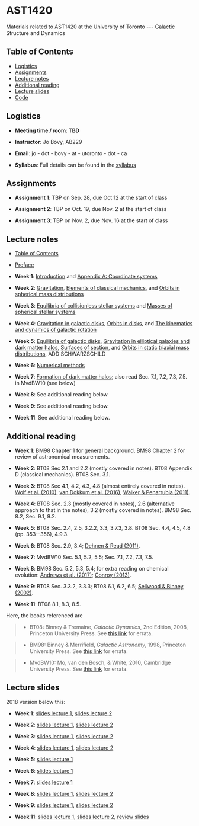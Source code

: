 # AST1420
Materials related to AST1420 at the University of Toronto --- Galactic Structure and Dynamics

## Table of Contents

* [Logistics](#logistics)
* [Assignments](#assignments)
* [Lecture notes](#lecture-notes)
* [Additional reading](#additional-reading)
* [Lecture slides](#lecture-slides)
* [Code](#code)

## Logistics

* **Meeting time / room**: **TBD**

* **Instructor**: Jo Bovy, AB229

* **Email**: jo - dot - bovy - at - utoronto - dot - ca

* **Syllabus**: Full details can be found in the [syllabus](https://github.com/jobovy/AST1420/blob/master/syllabus/syllabus-ast1420.pdf)

## Assignments

* **Assignment 1**: TBP on Sep. 28, due Oct 12 at the start of class

* **Assignment 2**: TBP on Oct. 19, due Nov. 2 at the start of class

* **Assignment 3**: TBP on Nov. 2, due Nov. 16 at the start of class

## Lecture notes

* [Table of Contents](http://astro.utoronto.ca/~bovy/AST1420/notes-2019/index.html)

* [Preface](http://astro.utoronto.ca/~bovy/AST1420/notes-2019/chapters/00.-Preface.html)

* **Week 1**: [Introduction](http://astro.utoronto.ca/~bovy/AST1420/notes-2019/chapters/01.-Introduction.html) and [Appendix A: Coordinate systems](http://astro.utoronto.ca/~bovy/AST1420/notes-2019/chapters/A.-Coordinate-systems.html)

* **Week 2**: [Gravitation](http://astro.utoronto.ca/~bovy/AST1420/notes-2019/chapters/02.-Potential-Theory-and-Spherical-Mass-Distributions.html), [Elements of classical mechanics](http://astro.utoronto.ca/~bovy/AST1420/notes-2019/chapters/03.-Elements-of-Classical-Mechanics.html), and [Orbits in spherical mass distributions](http://astro.utoronto.ca/~bovy/AST1420/notes-2019/chapters/04.-Orbits-in-Spherical-Potentials.html)

* **Week 3**: [Equilibria of collisionless stellar systems](http://astro.utoronto.ca/~bovy/AST1420/notes-2019/chapters/05.-Equilibria-Spherical-Collisionless-Systems.html) and [Masses of spherical stellar systems](http://astro.utoronto.ca/~bovy/AST1420/notes-2019/chapters/06.-Masses-Spherical-Systems.html)

* **Week 4**: [Gravitation in galactic disks](http://astro.utoronto.ca/~bovy/AST1420/notes-2019/chapters/07.-Flattened-Mass-Distributions.html), [Orbits in disks](http://astro.utoronto.ca/~bovy/AST1420/notes-2019/chapters/09.-Orbits-in-Disks.html), and [The kinematics and dynamics of galactic rotation](http://astro.utoronto.ca/~bovy/AST1420/notes-2019/chapters/08.-Galactic-Rotation.html)

* **Week 5**: [Equilibria of galactic disks](http://astro.utoronto.ca/~bovy/AST1420/notes-2019/chapters/10.-Equilibria-Flattened-Collisionless-Systems.html), [Gravitation in elliptical galaxies and dark matter halos](http://astro.utoronto.ca/~bovy/AST1420/notes-2019/chapters/III-01.-Triaxial-Mass-Distributions.html), [Surfaces of section](http://astro.utoronto.ca/~bovy/AST1420/notes-2019/chapters/II-04.-Surfaces-of-Section.html), and [Orbits in static triaxial mass distributions](http://astro.utoronto.ca/~bovy/AST1420/notes-2019/chapters/III-02.-Orbits-in-Triaxial-Mass-Distributions.html), ADD SCHWARZSCHILD

* **Week 6**: [Numerical methods](http://astro.utoronto.ca/~bovy/AST1420/notes-2019/chapters/09.-N-body-Modeling.html)

* **Week 7**: [Formation of dark matter halos](http://astro.utoronto.ca/~bovy/AST1420/notes-2019/chapters/IV-01.-Formation-DM-Halos.html); also read Sec. 7.1, 7.2, 7.3, 7.5. in MvdBW10 (see below)

* **Week 8**: See additional reading below.

* **Week 9**: See additional reading below.

* **Week 11**: See additional reading below.


## Additional reading

* **Week 1**: BM98 Chapter 1 for general background, BM98 Chapter 2
    for review of astronomical measurements.

* **Week 2**: BT08 Sec 2.1 and 2.2 (mostly covered in notes). BT08
    Appendix D (classical mechanics). BT08 Sec. 3.1.

* **Week 3**: BT08 Sec 4.1, 4.2, 4.3, 4.8 (almost entirely covered in
    notes). [Wolf et
    al. (2010)](http://adsabs.harvard.edu/abs/2010MNRAS.406.1220W),
    [van Dokkum et
    al. (2016)](http://adsabs.harvard.edu/abs/2016ApJ...828L...6V),
    [Walker & Penarrubia
    (2011)](http://adsabs.harvard.edu/abs/2011ApJ...742...20W).

* **Week 4**: BT08 Sec. 2.3 (mostly covered in notes), 2.6
    (alternative approach to that in the notes), 3.2 (mostly covered
    in notes). BM98 Sec. 8.2, Sec. 9.1, 9.2.

* **Week 5**: BT08 Sec. 2.4, 2.5, 3.2.2, 3.3, 3.7.3, 3.8. BT08 Sec. 4.4, 4.5, 4.8 (pp. 353--356), 4.9.3. 

* **Week 6**: BT08 Sec. 2.9, 3.4; [Dehnen & Read
    (2011)](http://adsabs.harvard.edu/abs/2011EPJP..126...55D).

* **Week 7**: MvdBW10 Sec. 5.1, 5.2, 5.5; Sec. 7.1, 7.2, 7.3, 7.5.

* **Week 8**:  BM98 Sec. 5.2, 5.3, 5.4; for extra reading on chemical evolution: [Andrews et
    al. (2017)](http://adsabs.harvard.edu/abs/2017ApJ...835..224A); [Conroy (2013)](https://ui.adsabs.harvard.edu/abs/2013ARA%26A..51..393C/abstract).

* **Week 9**: BT08 Sec. 3.3.2, 3.3.3; BT08 6.1, 6.2, 6.5; [Sellwood & Binney (2002)](http://adsabs.harvard.edu/abs/2002MNRAS.336..785S).

* **Week 11**:  BT08 8.1, 8.3, 8.5.

Here, the books referenced are

> * BT08: Binney & Tremaine, *Galactic Dynamics*, 2nd Edition, 2008, Princeton University Press. See [this link](https://www-thphys.physics.ox.ac.uk/people/JamesBinney/web/index_files/BT2errors.pdf) for errata.

> * BM98: Binney & Merrifield, *Galactic Astronomy*, 1998, Princeton University Press. See [this link](http://www-thphys.physics.ox.ac.uk/people/JamesBinney/bmerrors.pdf) for errata.

> * MvdBW10: Mo, van den Bosch, \& White, 2010, Cambridge University Press. See [this link](http://people.umass.edu/hjmo/book/errata.pdf) for errata.

## Lecture slides

2018 version below this:

* **Week 1**: [slides lecture 1](http://astro.utoronto.ca/~bovy/AST1420/slides-2018/L1-AST1420-2018.pdf), [slides lecture 2](http://astro.utoronto.ca/~bovy/AST1420/slides-2018/L2-AST1420-2018.pdf)

* **Week 2**: [slides lecture 1](http://astro.utoronto.ca/~bovy/AST1420/slides-2018/L3-AST1420-2018.pdf), [slides lecture 2](http://astro.utoronto.ca/~bovy/AST1420/slides-2018/L4-AST1420-2018.pdf)

* **Week 3**: [slides lecture 1](http://astro.utoronto.ca/~bovy/AST1420/slides-2018/L5-AST1420-2018.pdf), [slides lecture 2](http://astro.utoronto.ca/~bovy/AST1420/slides-2018/L6-AST1420-2018.pdf)

* **Week 4**: [slides lecture 1](http://astro.utoronto.ca/~bovy/AST1420/slides-2018/L7-AST1420-2018.pdf), [slides lecture 2](http://astro.utoronto.ca/~bovy/AST1420/slides-2018/L8-AST1420-2018.pdf)

* **Week 5**: [slides lecture 1](http://astro.utoronto.ca/~bovy/AST1420/slides-2018/L9-AST1420-2018.pdf)

* **Week 6**: [slides lecture 1](http://astro.utoronto.ca/~bovy/AST1420/slides-2018/L10-AST1420-2018.pdf)

* **Week 7**: [slides lecture 1](http://astro.utoronto.ca/~bovy/AST1420/slides-2018/L11-AST1420-2018.pdf)

* **Week 8**: [slides lecture 1](http://astro.utoronto.ca/~bovy/AST1420/slides-2018/L12-AST1420-2018.pdf), [slides lecture 2](http://astro.utoronto.ca/~bovy/AST1420/slides-2018/L13-AST1420-2018.pdf)

* **Week 9**: [slides lecture 1](http://astro.utoronto.ca/~bovy/AST1420/slides-2018/L14-AST1420-2018.pdf), [slides lecture 2](http://astro.utoronto.ca/~bovy/AST1420/slides-2018/L15-AST1420-2018.pdf)

* **Week 11**: [slides lecture 1](http://astro.utoronto.ca/~bovy/AST1420/slides-2018/L16-AST1420-2018.pdf), [slides lecture 2](http://astro.utoronto.ca/~bovy/AST1420/slides-2018/L17-AST1420-2018.pdf), [review slides](http://astro.utoronto.ca/~bovy/AST1420/slides-2018/L17-review-AST1420-2018.pdf)

